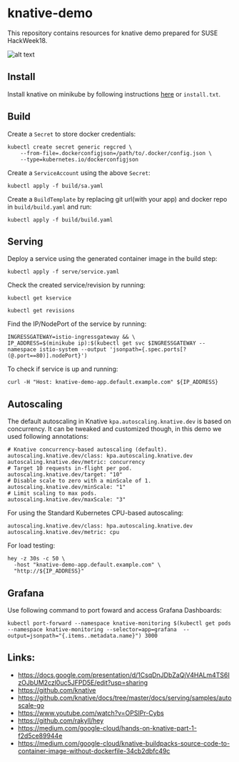 # knative-demo

This repository contains resources for knative demo prepared for SUSE HackWeek18.

![alt text](https://knative.dev/docs/images/knative-audience.svg)


## Install

Install knative on minikube by following instructions [here](https://knative.dev/docs/install/knative-with-minikube/) or `install.txt`.

## Build

Create a `Secret` to store docker credentials:

```
kubectl create secret generic regcred \
    --from-file=.dockerconfigjson=/path/to/.docker/config.json \
    --type=kubernetes.io/dockerconfigjson
```

Create a `ServiceAccount` using the above `Secret`:

```
kubectl apply -f build/sa.yaml
```

Create a `BuildTemplate` by replacing git url(with your app) and docker repo in `build/build.yaml` and run:

```
kubectl apply -f build/build.yaml
```

## Serving

Deploy a service using the generated container image in the build step:

```
kubectl apply -f serve/service.yaml
```

Check the created service/revision by running:

```
kubectl get kservice
```

```
kubectl get revisions
```

Find the IP/NodePort of the service by running:

```
INGRESSGATEWAY=istio-ingressgateway && \
IP_ADDRESS=$(minikube ip):$(kubectl get svc $INGRESSGATEWAY --namespace istio-system --output 'jsonpath={.spec.ports[?(@.port==80)].nodePort}')
```

To check if service is up and running:

```
curl -H "Host: knative-demo-app.default.example.com" ${IP_ADDRESS}
```

## Autoscaling

The default autoscaling in Knative `kpa.autoscaling.knative.dev` is based on concurrency. It can be tweaked and customized though, in this demo we used following annotations:

```
# Knative concurrency-based autoscaling (default).
autoscaling.knative.dev/class: kpa.autoscaling.knative.dev
autoscaling.knative.dev/metric: concurrency
# Target 10 requests in-flight per pod.
autoscaling.knative.dev/target: "10"
# Disable scale to zero with a minScale of 1.
autoscaling.knative.dev/minScale: "1"
# Limit scaling to max pods.
autoscaling.knative.dev/maxScale: "3"
```

For using the Standard Kubernetes CPU-based autoscaling:

```
autoscaling.knative.dev/class: hpa.autoscaling.knative.dev
autoscaling.knative.dev/metric: cpu 
```

For load testing:

```
hey -z 30s -c 50 \
  -host "knative-demo-app.default.example.com" \
  "http://${IP_ADDRESS}"
```

## Grafana

Use following command to port foward and access Grafana Dashboards:

```
kubectl port-forward --namespace knative-monitoring $(kubectl get pods --namespace knative-monitoring --selector=app=grafana  --output=jsonpath="{.items..metadata.name}") 3000
```

## Links:

- https://docs.google.com/presentation/d/1CsqDnJDbZaQjV4HALm4TS6IzOJbUM2czl0uc5JFPD5E/edit?usp=sharing
- https://github.com/knative
- https://github.com/knative/docs/tree/master/docs/serving/samples/autoscale-go
- https://www.youtube.com/watch?v=OPSIPr-Cybs
- https://github.com/rakyll/hey
- https://medium.com/google-cloud/hands-on-knative-part-1-f2d5ce89944e
- https://medium.com/google-cloud/knative-buildpacks-source-code-to-container-image-without-dockerfile-34cb2dbfc49c
